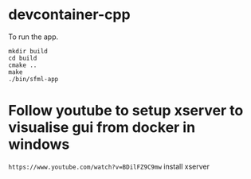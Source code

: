 # devcontainer-cpp

To run the app. 

```console
mkdir build
cd build
cmake ..
make
./bin/sfml-app
```

# Follow youtube to setup xserver to visualise gui from docker in windows
`https://www.youtube.com/watch?v=BDilFZ9C9mw`
install xserver